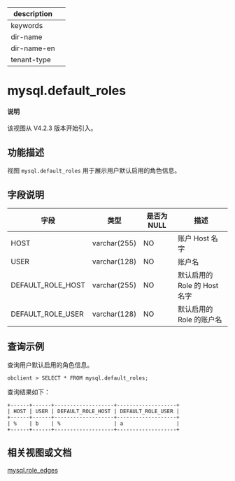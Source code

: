 |description||
|---|---|
|keywords||
|dir-name||
|dir-name-en||
|tenant-type||

# mysql.default_roles

<main id="notice" type='explain'>
<h4>说明</h4>
<p>该视图从 V4.2.3 版本开始引入。</p>
</main>

## 功能描述

视图 `mysql.default_roles` 用于展示用户默认启用的角色信息。

## 字段说明

| **字段** | **类型** | **是否为 NULL** | **描述** |
| -------- | -------- | --------------- | -------- |
| HOST              | varchar(255) | NO   | 账户 Host 名字     |
| USER              | varchar(128) | NO   | 账户名     |
| DEFAULT_ROLE_HOST | varchar(255) | NO   | 默认启用的 Role 的 Host 名字     |
| DEFAULT_ROLE_USER | varchar(128) | NO   | 默认启用的 Role 的账户名     |

## 查询示例

查询用户默认启用的角色信息。

```shell
obclient > SELECT * FROM mysql.default_roles;
```

查询结果如下：

```shell
+------+------+-------------------+-------------------+
| HOST | USER | DEFAULT_ROLE_HOST | DEFAULT_ROLE_USER |
+------+------+-------------------+-------------------+
| %    | b    | %                 | a                 |
+------+------+-------------------+-------------------+
```
## 相关视图或文档

[mysql.role_edges](27700.mysql-role_edges-of-mysql-mode.md)